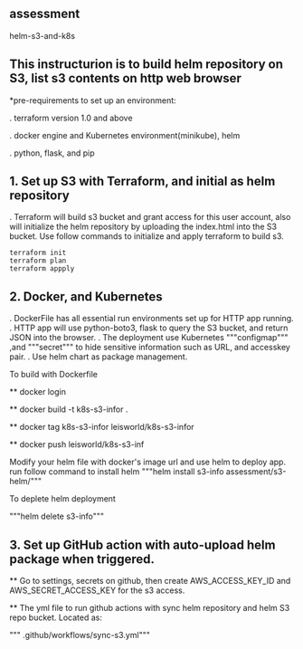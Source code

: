 ## assessment
helm-s3-and-k8s


## This instructurion is to build helm repository on S3, list s3 contents on http web browser

*pre-requirements to set up an environment:

  . terraform version 1.0 and above
  
  . docker engine and Kubernetes environment(minikube), helm 
  
  . python, flask, and pip

##  1.  Set up S3 with Terraform, and initial as helm repository
. Terraform will build s3 bucket and grant access for this user account, also will initialize the helm repository by uploading the index.html into the S3 bucket.
Use follow commands to initialize and apply terraform to build s3.
```shell
terraform init
terraform plan
terraform appply
```
 ## 2.  Docker, and Kubernetes
 . DockerFile has all essential run environments set up for HTTP app running.
 . HTTP app will use python-boto3, flask to query the S3 bucket, and return JSON into the browser.
 .  The deployment use Kubernetes  """configmap""" ,and """secret"""  to hide sensitive information such as URL, and accesskey pair.
.  Use helm chart as package management. 

To build with Dockerfile

** docker login

** docker build -t k8s-s3-infor .

** docker tag k8s-s3-infor leisworld/k8s-s3-infor

** docker push leisworld/k8s-s3-inf

Modify your helm file with docker's image url and use helm to deploy app. run follow command to install helm
"""helm install s3-info assessment/s3-helm/"""

To deplete helm deployment

"""helm delete s3-info"""

## 3.  Set up GitHub action with auto-upload helm package when triggered.

** Go to settings, secrets on github, then create AWS_ACCESS_KEY_ID and AWS_SECRET_ACCESS_KEY for the s3 access.

** The yml file to run github actions with sync helm repository and helm S3 repo bucket. Located as:

""" .github/workflows/sync-s3.yml"""


